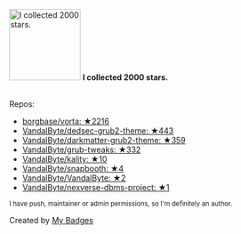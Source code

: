 <img src="https://my-badges.github.io/my-badges/stars-2000.png" alt="I collected 2000 stars." title="I collected 2000 stars." width="128">
<strong>I collected 2000 stars.</strong>
<br><br>

Repos:

* <a href="https://github.com/borgbase/vorta">borgbase/vorta: ★2216</a>
* <a href="https://github.com/VandalByte/dedsec-grub2-theme">VandalByte/dedsec-grub2-theme: ★443</a>
* <a href="https://github.com/VandalByte/darkmatter-grub2-theme">VandalByte/darkmatter-grub2-theme: ★359</a>
* <a href="https://github.com/VandalByte/grub-tweaks">VandalByte/grub-tweaks: ★332</a>
* <a href="https://github.com/VandalByte/kality">VandalByte/kality: ★10</a>
* <a href="https://github.com/VandalByte/snapbooth">VandalByte/snapbooth: ★4</a>
* <a href="https://github.com/VandalByte/VandalByte">VandalByte/VandalByte: ★2</a>
* <a href="https://github.com/VandalByte/nexverse-dbms-project">VandalByte/nexverse-dbms-project: ★1</a>

<sup>I have push, maintainer or admin permissions, so I'm definitely an author.<sup>



Created by <a href="https://github.com/my-badges/my-badges">My Badges</a>